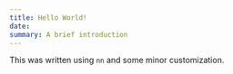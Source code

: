 ```yaml
---
title: Hello World!
date:
summary: A brief introduction
---
```


This was written using `nn` and some minor customization.

